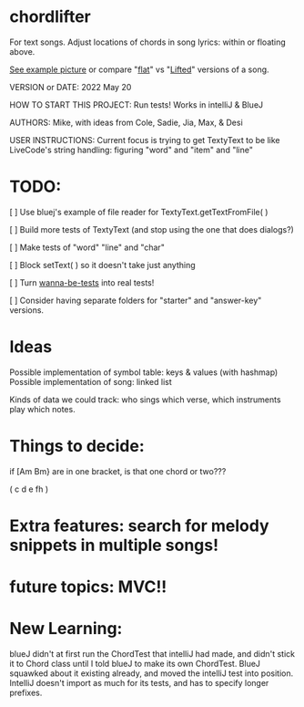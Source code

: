 # chordlifter
For text songs. Adjust locations of chords in song lyrics: within or floating above.

[See example picture](https://github.com/mroam/chordlifter/blob/main/chordlifter-samples.png) 
or compare "[flat](https://github.com/mroam/chordlifter/blob/main/survive-simple-flat.txt)" 
vs "[Lifted](https://github.com/mroam/chordlifter/blob/main/survive-simple-lifted.txt)" 
versions of a song.

VERSION or DATE: 2022 May 20

HOW TO START THIS PROJECT: Run tests! Works in intelliJ & BlueJ

AUTHORS: Mike, with ideas from Cole, Sadie, Jia, Max, & Desi

USER INSTRUCTIONS: Current focus is trying to get TextyText to be like
LiveCode's string handling: figuring "word" and "item" and "line"


# TODO:

[ ] Use bluej's example of file reader for TextyText.getTextFromFile( )

[ ] Build more tests of TextyText (and stop using the one that does dialogs?)

[ ] Make tests of "word" "line" and "char"

[ ] Block setText( ) so it doesn't take just anything

[ ] Turn [wanna-be-tests](https://github.com/mroam/chordlifter/blob/main/wanna-be-tests.txt) into real tests!

[ ] Consider having separate folders for "starter" and "answer-key" versions.


# Ideas
Possible implementation of symbol table: keys & values (with hashmap)
Possible implementation of song: linked list

Kinds of data we could track: who sings which verse, which instruments play which notes.


# Things to decide: 
if [Am Bm} are in one bracket, is that one chord or two???

( c d e fh )


# Extra features: search for melody snippets in multiple songs!

# future topics: MVC!!




# New Learning: 
blueJ didn't at first run the ChordTest that intelliJ had made,
and didn't stick it to Chord class until I told blueJ to make its own ChordTest. 
BlueJ squawked about it existing already, and moved the intelliJ test into position.
IntelliJ doesn't import as much for its tests, and has to specify longer prefixes.

